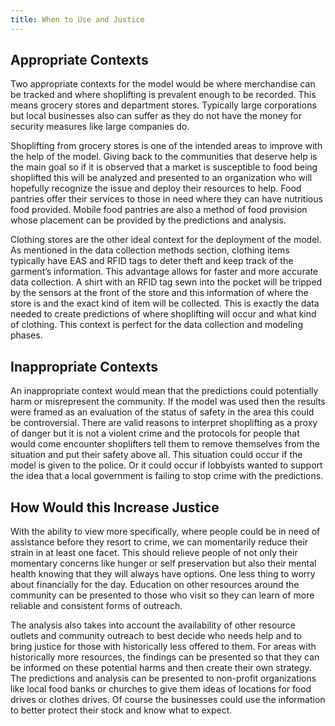```yaml
---
title: When to Use and Justice
---
```

## Appropriate Contexts

Two appropriate contexts for the model would be where merchandise can be tracked and where shoplifting is prevalent enough to be recorded. This means grocery stores and department stores. Typically large corporations but local businesses also can suffer as they do not have the money for security measures like large companies do.

Shoplifting from grocery stores is one of the intended areas to improve with the help of the model. Giving back to the communities that deserve help is the main goal so if it is observed that a market is susceptible to food being shoplifted this will be analyzed and presented to an organization who will hopefully recognize the issue and deploy their resources to help. Food pantries offer their services to those in need where they can have nutritious food provided. Mobile food pantries are also a method of food provision whose placement can be provided by the predictions and analysis. 

Clothing stores are the other ideal context for the deployment of the model. As mentioned in the data collection methods section, clothing items typically have EAS and RFID tags to deter theft and keep track of the garment’s information. This advantage allows for faster and more accurate data collection. A shirt with an RFID tag sewn into the pocket will be tripped by the sensors at the front of the store and this information of where the store is and the exact kind of item will be collected. This is exactly the data needed to create predictions of where shoplifting will occur and what kind of clothing. This context is perfect for the data collection and modeling phases. 

## Inappropriate Contexts

An inappropriate context would mean that the predictions could potentially harm or misrepresent the community. If the model was used then the results were framed as an evaluation of the status of safety in the area this could be controversial. There are valid reasons to interpret shoplifting as a proxy of danger but it is not a violent crime and the protocols for people that would come encounter shoplifters tell them to remove themselves from the situation and put their safety above all. This situation could occur if the model is given to the police. Or it could occur if lobbyists wanted to support the idea that a local government is failing to stop crime with the predictions. 


## How Would this Increase Justice

With the ability to view more specifically, where people could be in need of assistance before they resort to crime, we can momentarily reduce their strain in at least one facet. This should relieve people of not only their momentary concerns like hunger or self preservation but also their mental health knowing that they will always have options. One less thing to worry about financially for the day. Education on other resources around the community can be presented to those who visit so they can learn of more reliable and consistent forms of outreach. 

The analysis also takes into account the availability of other resource outlets and community outreach to best decide who needs help and to bring justice for those with historically less offered to them. For areas with historically more resources, the findings can be presented so that they can be informed on these potential harms and then create their own strategy. The predictions and analysis can be presented to non-profit organizations like local food banks or churches to give them ideas of locations for food drives or clothes drives. Of course the businesses could use the information to better protect their stock and know what to expect. 

